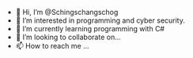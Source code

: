 - 👋 Hi, I’m @Schingschangschog
- 👀 I’m interested in programming and cyber security. 
- 🌱 I’m currently learning programming with C#
- 💞️ I’m looking to collaborate on... 
- 📫 How to reach me ...

<!---
Schingschangschog/Schingschangschog is a ✨ special ✨ repository because its `README.md` (this file) appears on your GitHub profile.
You can click the Preview link to take a look at your changes.
--->

